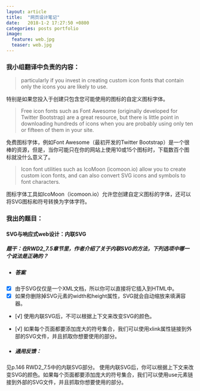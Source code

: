 ```yaml
---
layout: article
title:  "网页设计笔记"
date:   2018-1-2 17:27:50 +0800
categories: posts portfolio
image:
  feature: web.jpg
  teaser: web.jpg
---
```


### 我小组翻译中负责的内容：

>particularly if you invest in creating custom icon fonts that contain only the icons you are likely to use. 

特别是如果您投入于创建只包含您可能使用的图标的自定义图标字体。
>Free icon fonts such as Font Awesome (originally developed for Twitter Bootstrap) are a great resource, but there is little point in downloading hundreds of icons when you are probably using only ten or fifteen of them in your site. 

免费图标字体，例如Font Awesome（最初开发的Twitter Bootstrap）是一个很棒的资源，但是，当你可能只在你的网站上使用10或15个图标时，下载数百个图标就没什么意义了。
>Icon font utilities such as IcoMoon (icomoon.io) allow you to create custom icon fonts, and can also convert SVG icons and symbols to font characters.

图标字体工具如IcoMoon（icomoon.io）允许您创建自定义图标的字体，还可以将SVG图标和符号转换为字体字符。

### 我出的题目：

#### SVG与响应式web设计：内联SVG

##### 题干：在RWD2_7.5章节里，作者介绍了关于内联SVG的方法，下列选项中哪一个说法是正确的？

- ##### 答案
- [x] 由于SVG仅仅是一个XML文档，所以你可以直接将它插入到HTML中。
- [x] 如果你删除掉SVG元素的width和height属性，SVG就会自动缩放来填满容器。 
- [√] 使用内联SVG后，不可以根据上下文来改变SVG的颜色。
- [√] 如果每个页面都要添加庞大的符号集合，我们可以使用xlink属性链接到外部的SVG文件，并且抓取你想要使用的部分。

- ##### 通用反馈：
见p.146 RWD2_7.5中的内联SVG部分。
使用内联SVG后，你可以根据上下文来改变SVG的颜色。如果每个页面都要添加庞大的符号集合，我们可以使用use元素链接到外部的SVG文件，并且抓取你想要使用的部分。